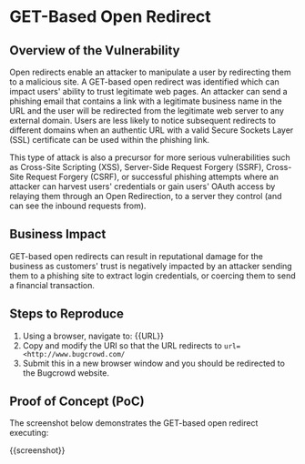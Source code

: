 # GET-Based Open Redirect

## Overview of the Vulnerability

Open redirects enable an attacker to manipulate a user by redirecting them to a malicious site. A GET-based open redirect was identified which can impact users' ability to trust legitimate web pages. An attacker can send a phishing email that contains a link with a legitimate business name in the URL and the user will be redirected from the legitimate web server to any external domain. Users are less likely to notice subsequent redirects to different domains when an authentic URL with a valid Secure Sockets Layer (SSL) certificate can be used within the phishing link.

This type of attack is also a precursor for more serious vulnerabilities such as Cross-Site Scripting (XSS), Server-Side Request Forgery (SSRF), Cross-Site Request Forgery (CSRF), or successful phishing attempts where an attacker can harvest users' credentials or gain users' OAuth access by relaying them through an Open Redirection, to a server they control (and can see the inbound requests from).

## Business Impact

GET-based open redirects can result in reputational damage for the business as customers' trust is negatively impacted by an attacker sending them to a phishing site to extract login credentials, or coercing them to send a financial transaction.

## Steps to Reproduce

1. Using a browser, navigate to: {{URL}}
1. Copy and modify the URI so that the URL redirects to `url=<http://www.bugcrowd.com/`
1. Submit this in a new browser window and you should be redirected to the Bugcrowd website.

## Proof of Concept (PoC)

The screenshot below demonstrates the GET-based open redirect executing:

{{screenshot}}
